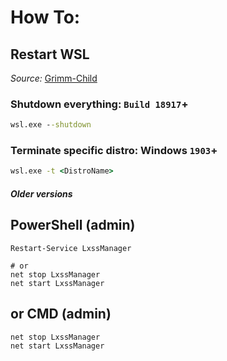 # How To:
## Restart WSL
*Source:* [Grimm-Child](https://github.com/Grimm-Child/.Matrix)

### Shutdown everything: `Build 18917`+
```cmd
wsl.exe --shutdown
```

### Terminate specific distro: Windows `1903`+
```cmd
wsl.exe -t <DistroName>
```

##### Older versions

## PowerShell (admin)
```
Restart-Service LxssManager

# or
net stop LxssManager
net start LxssManager
```

## or CMD (admin)
```cmd
net stop LxssManager
net start LxssManager
```
